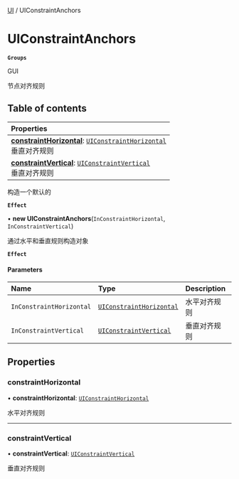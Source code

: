[UI](../modules/UI.UI.md) / UIConstraintAnchors

# UIConstraintAnchors <Badge type="tip" text="Class" /> <Score text="UIConstraintAnchors" />

**`Groups`**

GUI

节点对齐规则

## Table of contents

| Properties |
| :-----|
| **[constraintHorizontal](UI.UIConstraintAnchors.md#constrainthorizontal)**: [`UIConstraintHorizontal`](../enums/UI.UIConstraintHorizontal.md) <br> 垂直对齐规则|
| **[constraintVertical](UI.UIConstraintAnchors.md#constraintvertical)**: [`UIConstraintVertical`](../enums/UI.UIConstraintVertical.md) <br> 垂直对齐规则|

构造一个默认的

**`Effect`**


• **new UIConstraintAnchors**(`InConstraintHorizontal`, `InConstraintVertical`)

通过水平和垂直规则构造对象

**`Effect`**


#### Parameters

| Name | Type | Description |
| :------ | :------ | :------ |
| `InConstraintHorizontal` | [`UIConstraintHorizontal`](../enums/UI.UIConstraintHorizontal.md) | 水平对齐规则 |
| `InConstraintVertical` | [`UIConstraintVertical`](../enums/UI.UIConstraintVertical.md) | 垂直对齐规则 |

## Properties

### constraintHorizontal <Score text="constraintHorizontal" /> 

• **constraintHorizontal**: [`UIConstraintHorizontal`](../enums/UI.UIConstraintHorizontal.md)

水平对齐规则

___

### constraintVertical <Score text="constraintVertical" /> 

• **constraintVertical**: [`UIConstraintVertical`](../enums/UI.UIConstraintVertical.md)

垂直对齐规则
